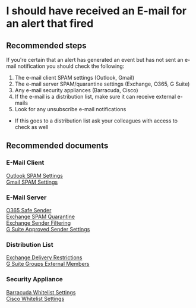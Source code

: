 <properties 
    pageTitle="I should have received an E-mail for an alert that fired"
    description="General troubleshooting guide for missing e-mail from alerts."
    infoBubbleText="Some suggestions have been found to help solve your missing e-mail issue quicker."
    service="microsoft.insights"
    resource="components"
    authors="debugthings"
    articleId="insights_missingemail_diagnostic"
    diagnosticScenario="ApplicationInsightsMissingEmailDiagnostic"
    selfHelpType="diagnostics"
    productPesIds="15693" 
    supportTopicIds="32546625"
    cloudEnvironments="public"
 />
# I should have received an E-mail for an alert that fired
## **Recommended steps**
If you're certain that an alert has generated an event but has not sent an e-mail notification you should check the following:

1. The e-mail client SPAM settings (Outlook, Gmail)
2. The e-mail server SPAM/quarantine settings (Exchange, O365, G Suite)
3. Any e-mail security appliances (Barracuda, Cisco)
4. If the e-mail is a distribution list, make sure it can receive external e-mails
5. Look for any unsubscribe e-mail notifications
  * If this goes to a distribution list ask your colleagues with access to check as well

## **Recommended documents**
### E-Mail Client
[Outlook SPAM Settings](https://support.office.com/article/overview-of-the-junk-email-filter-5ae3ea8e-cf41-4fa0-b02a-3b96e21de089)<br>
[Gmail SPAM Settings](https://support.google.com/mail/answer/6579?hl=en)<br>
### E-Mail Server
[O365 Safe Sender](https://docs.microsoft.com/office365/SecurityCompliance/create-organization-wide-safe-sender-or-blocked-sender-lists-in-office-365)<br>
[Exchange SPAM Quarantine](https://docs.microsoft.com/Exchange/antispam-and-antimalware/antispam-protection/spam-quarantine)<br>
[Exchange Sender Filtering](https://docs.microsoft.com/Exchange/antispam-and-antimalware/antispam-protection/sender-filtering)<br>
[G Suite Approved Sender Settings](https://support.google.com/a/answer/2368132)<br>
### Distribution List
[Exchange Delivery Restrictions](https://docs.microsoft.com/Exchange/recipients/user-mailboxes/message-delivery-restrictions#use-the-eac-to-place-message-delivery-restrictions)<br>
[G Suite Groups External Members](https://support.google.com/a/answer/167097)<br>
### Security Appliance
[Barracuda Whitelist Settings](https://campus.barracuda.com/product/websecurityservice/doc/6553671/whitelist-and-blacklist-rules/)<br>
[Cisco Whitelist Settings](https://www.cisco.com/c/en/us/support/docs/security/email-security-appliance/118585-qa-esa-00.html)


